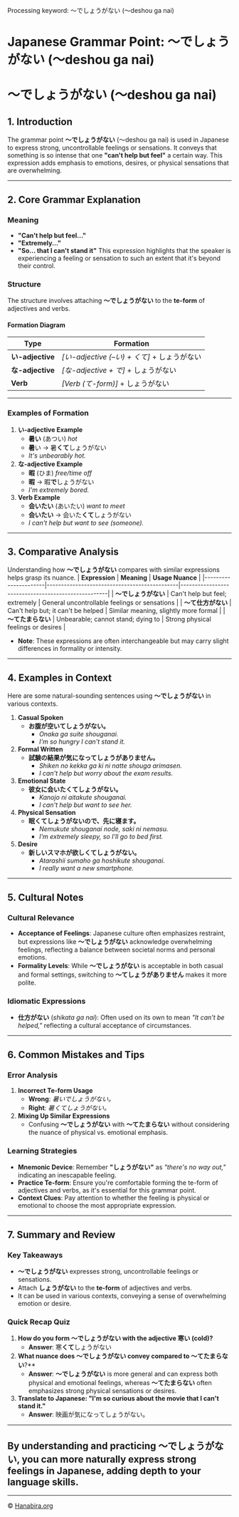Processing keyword: ～でしょうがない (〜deshou ga nai)
# Japanese Grammar Point: ～でしょうがない (〜deshou ga nai)
# ～でしょうがない (〜deshou ga nai)
## 1. Introduction
The grammar point **～でしょうがない** (〜deshou ga nai) is used in Japanese to express strong, uncontrollable feelings or sensations. It conveys that something is so intense that one **"can't help but feel"** a certain way. This expression adds emphasis to emotions, desires, or physical sensations that are overwhelming.

---
## 2. Core Grammar Explanation
### Meaning
- **"Can't help but feel..."**
- **"Extremely..."**
- **"So... that I can't stand it"**
This expression highlights that the speaker is experiencing a feeling or sensation to such an extent that it's beyond their control.
### Structure
The structure involves attaching **～でしょうがない** to the **te-form** of adjectives and verbs.
#### Formation Diagram
| **Type**            | **Formation**                             |
|---------------------|-------------------------------------------|
| **い-adjective**    | *[い-adjective (–い) + くて]* + しょうがない   |
| **な-adjective**    | *[な-adjective + で]* + しょうがない            |
| **Verb**            | *[Verb (て-form)]* + しょうがない              |
---
### Examples of Formation
1. **い-adjective Example**
   - **暑い** (あつい) *hot*
   - **暑**い → 暑**くて**しょうがない
   - *It's unbearably hot.*
2. **な-adjective Example**
   - **暇** (ひま) *free/time off*
   - **暇** → 暇**で**しょうがない
   - *I'm extremely bored.*
3. **Verb Example**
   - **会いたい** (あいたい) *want to meet*
   - **会いたい** → 会いた**くて**しょうがない
   - *I can't help but want to see (someone).*
---
## 3. Comparative Analysis
Understanding how **～でしょうがない** compares with similar expressions helps grasp its nuance.
| **Expression**       | **Meaning**                                  | **Usage Nuance**                                   |
|----------------------|----------------------------------------------|----------------------------------------------------|
| **～でしょうがない**    | Can't help but feel; extremely               | General uncontrollable feelings or sensations      |
| **～て仕方がない**     | Can't help but; it can't be helped           | Similar meaning, slightly more formal              |
| **～てたまらない**     | Unbearable; cannot stand; dying to           | Strong physical feelings or desires                |
- **Note**: These expressions are often interchangeable but may carry slight differences in formality or intensity.
---
## 4. Examples in Context
Here are some natural-sounding sentences using **～でしょうがない** in various contexts.
1. **Casual Spoken**
   - **お腹が空いてしょうがない。**
     - *Onaka ga suite shouganai.*
     - *I'm so hungry I can't stand it.*
2. **Formal Written**
   - **試験の結果が気になってしょうがありません。**
     - *Shiken no kekka ga ki ni natte shouga arimasen.*
     - *I can't help but worry about the exam results.*
3. **Emotional State**
   - **彼女に会いたくてしょうがない。**
     - *Kanojo ni aitakute shouganai.*
     - *I can't help but want to see her.*
4. **Physical Sensation**
   - **眠くてしょうがないので、先に寝ます。**
     - *Nemukute shouganai node, saki ni nemasu.*
     - *I'm extremely sleepy, so I'll go to bed first.*
5. **Desire**
   - **新しいスマホが欲しくてしょうがない。**
     - *Atarashii sumaho ga hoshikute shouganai.*
     - *I really want a new smartphone.*
---
## 5. Cultural Notes
### Cultural Relevance
- **Acceptance of Feelings**: Japanese culture often emphasizes restraint, but expressions like **～でしょうがない** acknowledge overwhelming feelings, reflecting a balance between societal norms and personal emotions.
- **Formality Levels**: While **～でしょうがない** is acceptable in both casual and formal settings, switching to **～てしょうがありません** makes it more polite.
### Idiomatic Expressions
- **仕方がない** (*shikata ga nai*): Often used on its own to mean *"It can't be helped,"* reflecting a cultural acceptance of circumstances.
---
## 6. Common Mistakes and Tips
### Error Analysis
1. **Incorrect Te-form Usage**
   - **Wrong**: *暑いでしょうがない。*
   - **Right**: *暑くてしょうがない。*
2. **Mixing Up Similar Expressions**
   - Confusing **～でしょうがない** with **～てたまらない** without considering the nuance of physical vs. emotional emphasis.
### Learning Strategies
- **Mnemonic Device**: Remember **"しょうがない"** as *"there's no way out,"* indicating an inescapable feeling.
- **Practice Te-form**: Ensure you're comfortable forming the te-form of adjectives and verbs, as it's essential for this grammar point.
- **Context Clues**: Pay attention to whether the feeling is physical or emotional to choose the most appropriate expression.
---
## 7. Summary and Review
### Key Takeaways
- **～でしょうがない** expresses strong, uncontrollable feelings or sensations.
- Attach **しょうがない** to the **te-form** of adjectives and verbs.
- It can be used in various contexts, conveying a sense of overwhelming emotion or desire.
### Quick Recap Quiz
1. **How do you form **～でしょうがない** with the adjective 寒い (cold)?**
   - **Answer**: 寒**くて**しょうがない
2. **What nuance does **～でしょうがない** convey compared to **～てたまらない****?**
   - **Answer**: **～でしょうがない** is more general and can express both physical and emotional feelings, whereas **～てたまらない** often emphasizes strong physical sensations or desires.
3. **Translate to Japanese: "I'm so curious about the movie that I can't stand it."**
   - **Answer**: 映画が気になってしょうがない。
---
By understanding and practicing **～でしょうがない**, you can more naturally express strong feelings in Japanese, adding depth to your language skills.
---


---

© [Hanabira.org](https://hanabira.org)
